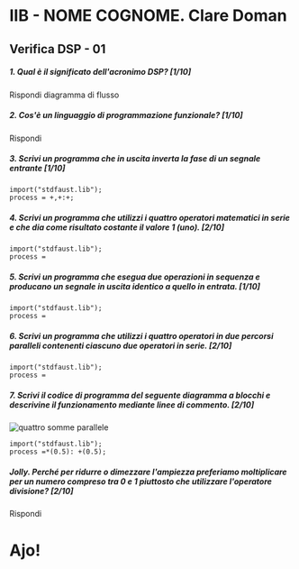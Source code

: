 # IIB - NOME COGNOME. Clare Doman

## Verifica DSP - 01

##### 1. Qual è il significato dell'acronimo _DSP_? [1/10] 

Rispondi diagramma di flusso

##### 2. Cos'è un linguaggio di programmazione funzionale? [1/10]

Rispondi 

##### 3. Scrivi un programma che in uscita inverta la fase di un segnale entrante [1/10]

```
import("stdfaust.lib");
process = +,+:+;
```

##### 4. Scrivi un programma che utilizzi i quattro operatori matematici in serie e che dia come risultato costante il valore 1 (_uno_). [2/10]

```
import("stdfaust.lib");
process =
```

##### 5. Scrivi un programma che esegua due operazioni in sequenza e producano un segnale in uscita identico a quello in entrata. [1/10]

```
import("stdfaust.lib");
process =
```

##### 6. Scrivi un programma che utilizzi i quattro operatori in due percorsi paralleli contenenti ciascuno due operatori in serie. [2/10]

```
import("stdfaust.lib");
process =
```

##### 7. Scrivi il codice di programma del seguente diagramma a blocchi e descrivine il funzionamento mediante linee di commento. [2/10]

![quattro somme parallele](https://raw.githubusercontent.com/LSSN/appunti/master/code/verifiche/2019-05-23-verifica-2b-svg/process.svg)

```
import("stdfaust.lib");
process =*(0.5): +(0.5);
```

##### Jolly. Perché per ridurre o dimezzare l'ampiezza preferiamo moltiplicare per un numero compreso tra 0 e 1 piuttosto che utilizzare l'operatore divisione? [2/10]

Rispondi

# Ajo! 

